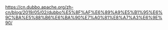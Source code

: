 https://cn.dubbo.apache.org/zh-cn/blog/2019/05/02/dubbo%E5%8F%AF%E6%89%A9%E5%B1%95%E6%9C%BA%E5%88%B6%E6%BA%90%E7%A0%81%E8%A7%A3%E6%9E%90/
